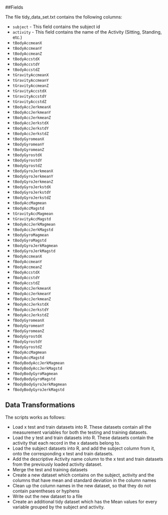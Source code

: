 ##Fields

The file tidy_data_set.txt contains the following columns:

- `subject` - This field contains the subject id
- `activity` - This field contains the name of the Activity (Sitting, Standing, etc.)
- `tBodyAccmeanX`
- `tBodyAccmeanY`
- `tBodyAccmeanZ`
- `tBodyAccstdX`
- `tBodyAccstdY`
- `tBodyAccstdZ`
- `tGravityAccmeanX`
- `tGravityAccmeanY`
- `tGravityAccmeanZ`
- `tGravityAccstdX`
- `tGravityAccstdY`
- `tGravityAccstdZ`
- `tBodyAccJerkmeanX`
- `tBodyAccJerkmeanY`
- `tBodyAccJerkmeanZ`
- `tBodyAccJerkstdX`
- `tBodyAccJerkstdY`
- `tBodyAccJerkstdZ`
- `tBodyGyromeanX`
- `tBodyGyromeanY`
- `tBodyGyromeanZ`
- `tBodyGyrostdX`
- `tBodyGyrostdY`
- `tBodyGyrostdZ`
- `tBodyGyroJerkmeanX`
- `tBodyGyroJerkmeanY`
- `tBodyGyroJerkmeanZ`
- `tBodyGyroJerkstdX`
- `tBodyGyroJerkstdY`
- `tBodyGyroJerkstdZ`
- `tBodyAccMagmean`
- `tBodyAccMagstd`
- `tGravityAccMagmean`
- `tGravityAccMagstd`
- `tBodyAccJerkMagmean`
- `tBodyAccJerkMagstd`
- `tBodyGyroMagmean`
- `tBodyGyroMagstd`
- `tBodyGyroJerkMagmean`
- `tBodyGyroJerkMagstd`
- `fBodyAccmeanX`
- `fBodyAccmeanY`
- `fBodyAccmeanZ`
- `fBodyAccstdX`
- `fBodyAccstdY`
- `fBodyAccstdZ`
- `fBodyAccJerkmeanX`
- `fBodyAccJerkmeanY`
- `fBodyAccJerkmeanZ`
- `fBodyAccJerkstdX`
- `fBodyAccJerkstdY`
- `fBodyAccJerkstdZ`
- `fBodyGyromeanX`
- `fBodyGyromeanY`
- `fBodyGyromeanZ`
- `fBodyGyrostdX`
- `fBodyGyrostdY`
- `fBodyGyrostdZ`
- `fBodyAccMagmean`
- `fBodyAccMagstd`
- `fBodyBodyAccJerkMagmean`
- `fBodyBodyAccJerkMagstd`
- `fBodyBodyGyroMagmean`
- `fBodyBodyGyroMagstd`
- `fBodyBodyGyroJerkMagmean`
- `fBodyBodyGyroJerkMagstd`

## Data Transformations
The scripts works as follows:
- Load x test and train datasets into R. These datasets contain all the measurement variables for both the testing and training datasets.
- Load the y test and train datasets into R. These datasets contain the activity that each record in the x datasets belong to.
- Load the subject datasets into R, and add the subject column from it, onto the corresponding x test and train datasets.
- Add the descriptive Activity name column to the x test and train datasets from the previously loaded activity dataset.
- Merge the test and training datasets
- Create a new dataset which contains on the subject, activity and the columns that have mean and standard deviation in the column names
- Clean up the column names in the new dataset, so that they do not contain parentheses or hyphens
- Write out the new dataset to a file
- Create an additional tidy dataset which has the Mean values for every variable grouped by the subject and activity.

